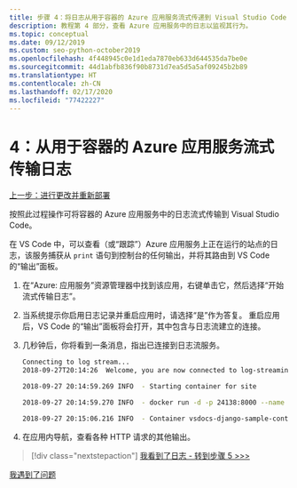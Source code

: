```yaml
---
title: 步骤 4：将日志从用于容器的 Azure 应用服务流式传递到 Visual Studio Code 中
description: 教程第 4 部分，查看 Azure 应用服务中的日志以监视其行为。
ms.topic: conceptual
ms.date: 09/12/2019
ms.custom: seo-python-october2019
ms.openlocfilehash: 4f448945c0e1d1eda7870eb633d644535da7be0e
ms.sourcegitcommit: 44d1abfb836f90b8731d7ea5d5a5af09245b2b89
ms.translationtype: HT
ms.contentlocale: zh-CN
ms.lasthandoff: 02/17/2020
ms.locfileid: "77422227"
---
```

# <a name="4-stream-logs-from-azure-app-service-for-a-container"></a>4：从用于容器的 Azure 应用服务流式传输日志

[上一步：进行更改并重新部署](tutorial-deploy-containers-03.md)

按照此过程操作可将容器的 Azure 应用服务中的日志流式传输到 Visual Studio Code。

在 VS Code 中，可以查看（或“跟踪”）Azure 应用服务上正在运行的站点的日志，该服务捕获从 `print` 语句到控制台的任何输出，并将其路由到 VS Code 的“输出”面板。 

1. 在“Azure:  应用服务”资源管理器中找到该应用，右键单击它，然后选择“开始流式传输日志”。 

1. 当系统提示你启用日志记录并重启应用时，请选择“是”作为答复。  重启应用后，VS Code 的“输出”面板将会打开，其中包含与日志流建立的连接。

1. 几秒钟后，你将看到一条消息，指出已连接到日志流服务。

    ```bash
    Connecting to log stream...
    2018-09-27T20:14:26  Welcome, you are now connected to log-streaming service.

    2018-09-27 20:14:59.269 INFO  - Starting container for site

    2018-09-27 20:14:59.270 INFO  - docker run -d -p 24138:8000 --name vsdocs-django-sample-container_0 -e WEBSITES_PORT=8000 -e WEBSITE_SITE_NAME=vsdocs-django-sample-container -e WEBSITE_AUTH_ENABLED=False -e WEBSITE_ROLE_INSTANCE_ID=0 -e WEBSITE_INSTANCE_ID=02c705ae24eaf5f298e553a9c2724b9fe4485707c2d1c36137cd02931091e561 -e HTTP_LOGGING_ENABLED=1 vsdocsregistry.azurecr.io/python-sample-vscode-django-tutorial:latest

    2018-09-27 20:15:06.216 INFO  - Container vsdocs-django-sample-container_0 for site vsdocs-django-sample-container initialized successfully.
    ```

1. 在应用内导航，查看各种 HTTP 请求的其他输出。

> [!div class="nextstepaction"]
> [我看到了日志 - 转到步骤 5 >>>](tutorial-deploy-containers-05.md)

[我遇到了问题](https://www.research.net/r/PWZWZ52?tutorial=vscode-appservice-containers&step=04-stream-logs)
